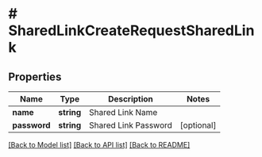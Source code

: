 # # SharedLinkCreateRequestSharedLink

## Properties

Name | Type | Description | Notes
------------ | ------------- | ------------- | -------------
**name** | **string** | Shared Link Name |
**password** | **string** | Shared Link Password | [optional]

[[Back to Model list]](../../README.md#models) [[Back to API list]](../../README.md#endpoints) [[Back to README]](../../README.md)
